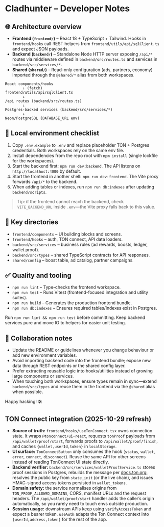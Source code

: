 # Cladhunter – Developer Notes

## 🌐 Architecture overview
- **Frontend (`frontend/`)** – React 18 + TypeScript + Tailwind. Hooks in `frontend/hooks` call REST helpers from `frontend/utils/api/sqlClient.ts` and expect JSON payloads.
- **Backend (`backend/`)** – Standalone Node HTTP server exposing `/api/*` routes via middleware defined in `backend/src/routes.ts` and services in `backend/src/services/*`.
- **Shared (`shared/`)** – Read-only configuration (ads, partners, economy) imported through the `@shared/*` alias from both workspaces.

```
React components/hooks
        ↓ (fetch)
frontend/utils/api/sqlClient.ts
        ↓
/api routes (backend/src/routes.ts)
        ↓
Postgres-backed services (backend/src/services/*)
        ↓
Neon/PostgreSQL (DATABASE_URL env)
```

## 🧰 Local environment checklist
1. Copy `.env.example` to `.env` and replace placeholder TON + Postgres credentials. Both workspaces rely on the same env file.
2. Install dependencies from the repo root with `npm install` (single lockfile for the workspaces).
3. Start the backend first: `npm run dev:backend`. The API listens on `http://localhost:4000` by default.
4. Start the frontend in another shell: `npm run dev:frontend`. The Vite proxy forwards `/api/*` to the backend.
5. When adding tables or indexes, run `npm run db:indexes` after updating `backend/scripts`.

> Tip: if the frontend cannot reach the backend, check `VITE_BACKEND_URL` inside `.env`—the Vite proxy falls back to this value.

## 📁 Key directories
- `frontend/components` – UI building blocks and screens.
- `frontend/hooks` – auth, TON connect, API data loaders.
- `backend/src/services` – business rules (ad rewards, boosts, ledger, wallet proof).
- `backend/src/types` – shared TypeScript contracts for API responses.
- `shared/config` – boost table, ad catalog, partner campaigns.

## ✅ Quality and tooling
- `npm run lint` – Type-checks the frontend workspace.
- `npm run test` – Runs Vitest (frontend-focused integration and utility suites).
- `npm run build` – Generates the production frontend bundle.
- `npm run db:indexes` – Ensures required tables/indexes exist in Postgres.

Run `npm run lint && npm run test` before committing. Keep backend services pure and move IO to helpers for easier unit testing.

## 📝 Collaboration notes
- Update the README or guidelines whenever you change behaviour or add new environment variables.
- Avoid importing backend code into the frontend bundle; expose new data through REST endpoints or the shared config layer.
- Prefer extracting reusable logic into hooks/utilities instead of growing large components or services.
- When touching both workspaces, ensure types remain in sync—extend `backend/src/types` and reuse them in the frontend via the `@shared` alias when possible.

Happy hacking! 🛠️

## TON Connect integration (2025-10-29 refresh)
- **Source of truth:** `frontend/hooks/useTonConnect.tsx` owns connection state. It wraps `@tonconnect/ui-react`, requests `tonProof` payloads from `/api/wallet/proof/start`, forwards proofs to `/api/wallet/proof/finish`, and caches `{wallet,userId,token}` in `localStorage`.
- **UI surface:** `TonConnectButton` only consumes the hook (`status`, `wallet`, `error`, `connect`, `disconnect`). Reuse the same API for other screens instead of reading TonConnect UI state directly.
- **Backend verifier:** `backend/src/services/walletProofService.ts` stores proof sessions in Postgres, rebuilds the message per [docs.ton.org](https://docs.ton.org/v3/guidelines/ton-connect/verifying-signed-in-users), resolves the public key from `state_init` (or the live chain), and issues HMAC-signed access tokens persisted in `wallet_tokens`.
- **Domain safety:** the service normalises origins from `TON_PROOF_ALLOWED_DOMAINS`, CORS, manifest URLs and the request headers. The `/api/wallet/proof/start` handler adds the caller’s origin automatically, so you rarely need to touch envs outside production.
- **Session usage:** downstream APIs keep using `verifyAccessToken` and expect a bearer token. `useAuth` adapts the Ton Connect context into `{userId,address,token}` for the rest of the app.
